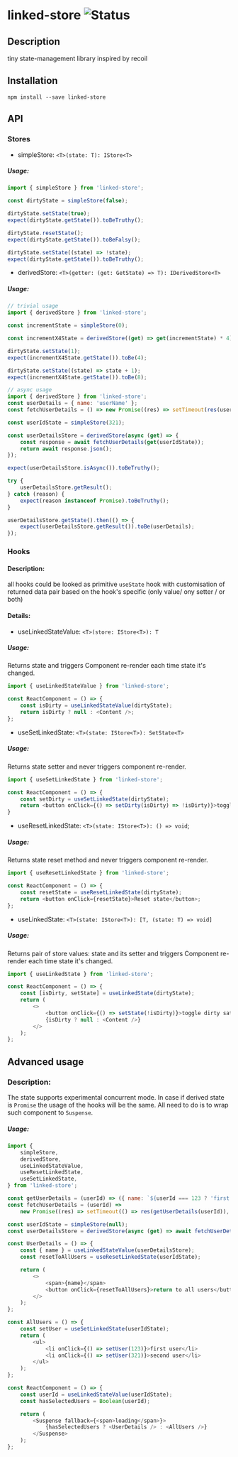 # linked-store ![Status](https://travis-ci.org/eLeontev/linked-store.svg?branch=master)

## Description

tiny state-management library inspired by recoil

## Installation
```shell script
npm install --save linked-store
``` 

## API

### Stores

-   simpleStore: `<T>(state: T): IStore<T>`

##### Usage:

```javascript
import { simpleStore } from 'linked-store';

const dirtyState = simpleStore(false);

dirtyState.setState(true);
expect(dirtyState.getState()).toBeTruthy();

dirtyState.resetState();
expect(dirtyState.getState()).toBeFalsy();

dirtyState.setState((state) => !state);
expect(dirtyState.getState()).toBeTruthy();
```

-   derivedStore: `<T>(getter: (get: GetState) => T): IDerivedStore<T>`

##### Usage:

```javascript
// trivial usage
import { derivedStore } from 'linked-store';

const incrementState = simpleStore(0);

const incrementX4State = derivedStore((get) => get(incrementState) * 4);

dirtyState.setState(1);
expect(incrementX4State.getState()).toBe(4);

dirtyState.setState((state) => state + 1);
expect(incrementX4State.getState()).toBe(8);
```

```javascript
// async usage
import { derivedStore } from 'linked-store';
const userDetails = { name: 'userName' };
const fetchUserDetails = () => new Promise((res) => setTimeout(res(userDetails)));

const userIdState = simpleStore(321);

const userDetailsStore = derivedStore(async (get) => {
    const response = await fetchUserDetails(get(userIdState));
    return await response.json();
});

expect(userDetailsStore.isAsync()).toBeTruthy();

try {
    userDetailsStore.getResult();
} catch (reason) {
    expect(reason instanceof Promise).toBeTruthy();
}

userDetailsStore.getState().then(() => {
    expect(userDetailsStore.getResult()).toBe(userDetails);
});
```

### Hooks

#### Description:

all hooks could be looked as primitive `useState` hook with customisation of returned data pair based on the hook's specific (only value/ ony setter / or both)

#### Details:

-   useLinkedStateValue: `<T>(store: IStore<T>): T`

##### Usage:

Returns state and triggers Component re-render each time state it's changed.

```javascript
import { useLinkedStateValue } from 'linked-store';

const ReactComponent = () => {
    const isDirty = useLinkedStateValue(dirtyState);
    return isDirty ? null : <Content />;
};
```

-   useSetLinkedState: `<T>(state: IStore<T>): SetState<T>`

##### Usage:

Returns state setter and never triggers component re-render.

```javascript
import { useSetLinkedState } from 'linked-store';

const ReactComponent = () => {
    const setDirty = useSetLinkedState(dirtyState);
    return <button onClick={() => setDirty(isDirty) => !isDirty)}>toggle dirty status</button>;
}
```

-   useResetLinkedState: `<T>(state: IStore<T>): () => void`;

##### Usage:

Returns state reset method and never triggers component re-render.

```javascript
import { useResetLinkedState } from 'linked-store';

const ReactComponent = () => {
    const resetState = useResetLinkedState(dirtyState);
    return <button onClick={resetState}>Reset state</button>;
};
```

-   useLinkedState: `<T>(state: IStore<T>): [T, (state: T) => void]`

##### Usage:

Returns pair of store values: state and its setter and triggers Component re-render each time state it's changed.

```javascript
import { useLinkedState } from 'linked-store';

const ReactComponent = () => {
    const [isDirty, setState] = useLinkedState(dirtyState);
    return (
        <>
            <button onClick={() => setState(!isDirty)}>toggle dirty sate</button>
            {isDirty ? null : <Content />}
        </>
    );
};
```

## Advanced usage

### Description:

The state supports experimental concurrent mode.
In case if derived state is `Promise` the usage of the hooks will be the same. All need to do is to wrap such component to `Suspense`.

##### Usage:

```javascript
import {
    simpleStore,
    derivedStore,
    useLinkedStateValue,
    useResetLinkedState,
    useSetLinkedState,
} from 'linked-store';

const getUserDetails = (userId) => ({ name: `${userId === 123 ? 'first' : 'second'} user name` });
const fetchUserDetails = (userId) =>
    new Promise((res) => setTimeout(() => res(getUserDetails(userId)), 1000));

const userIdState = simpleStore(null);
const userDetailsStore = derivedStore(async (get) => await fetchUserDetails(get(userIdState)));

const UserDetails = () => {
    const { name } = useLinkedStateValue(userDetailsStore);
    const resetToAllUsers = useResetLinkedState(userIdState);

    return (
        <>
            <span>{name}</span>
            <button onClick={resetToAllUsers}>return to all users</button>
        </>
    );
};

const AllUsers = () => {
    const setUser = useSetLinkedState(userIdState);
    return (
        <ul>
            <li onClick={() => setUser(123)}>first user</li>
            <li onClick={() => setUser(321)}>second user</li>
        </ul>
    );
};

const ReactComponent = () => {
    const userId = useLinkedStateValue(userIdState);
    const hasSelectedUsers = Boolean(userId);

    return (
        <Suspense fallback={<span>loading</span>}>
            {hasSelectedUsers ? <UserDetails /> : <AllUsers />}
        </Suspense>
    );
};
```
